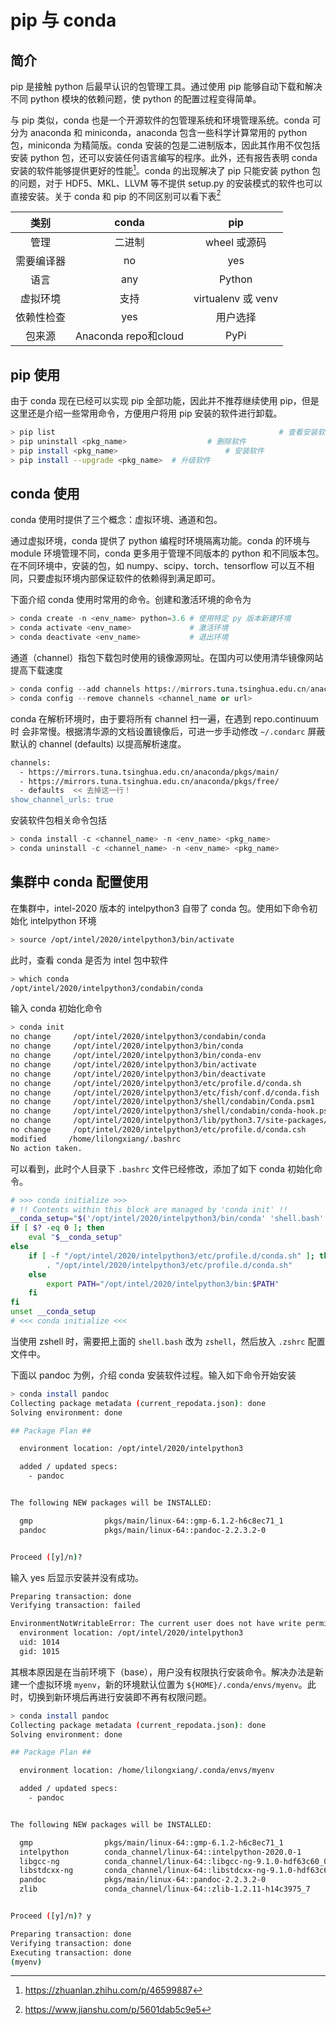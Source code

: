 # pip 与 conda

## 简介

pip 是接触 python 后最早认识的包管理工具。通过使用 pip 能够自动下载和解决不同 python 模块的依赖问题，使 python 的配置过程变得简单。

与 pip 类似，conda 也是一个开源软件的包管理系统和环境管理系统。conda 可分为 anaconda 和 miniconda，anaconda 包含一些科学计算常用的 python 包，miniconda 为精简版。conda 安装的包是二进制版本，因此其作用不仅包括安装 python 包，还可以安装任何语言编写的程序。此外，还有报告表明 conda 安装的软件能够提供更好的性能[^134]。conda 的出现解决了 pip 只能安装 python 包的问题，对于 HDF5、MKL、LLVM 等不提供 setup.py 的安装模式的软件也可以直接安装。关于 conda 和 pip 的不同区别可以看下表[^12]

[^134]: https://zhuanlan.zhihu.com/p/46599887

[^12]: https://www.jianshu.com/p/5601dab5c9e5

| 类别 | conda | pip |
| :---: | :---: | :---: |
| 管理 | 二进制 | wheel 或源码 |
| 需要编译器 | no | yes |
| 语言 | any | Python |
| 虚拟环境 | 支持 | virtualenv 或 venv |
| 依赖性检查 | yes | 用户选择 |
| 包来源 | Anaconda repo和cloud | PyPi |


## pip 使用

由于 conda 现在已经可以实现 pip 全部功能，因此并不推荐继续使用 pip，但是这里还是介绍一些常用命令，方便用户将用 pip 安装的软件进行卸载。

```bash
> pip list 													# 查看安装软件列表
> pip uninstall <pkg_name>					# 删除软件
> pip install <pkg_name>						# 安装软件
> pip install --upgrade <pkg_name> 	# 升级软件
```

## conda 使用

conda 使用时提供了三个概念：虚拟环境、通道和包。

通过虚拟环境，conda 提供了 python 编程时环境隔离功能。conda 的环境与 module 环境管理不同，conda 更多用于管理不同版本的 python 和不同版本包。在不同环境中，安装的包，如 numpy、scipy、torch、tensorflow 可以互不相同，只要虚拟环境内部保证软件的依赖得到满足即可。

下面介绍 conda 使用时常用的命令。创建和激活环境的命令为

```python
> conda create -n <env_name> python=3.6 # 使用特定 py 版本新建环境
> conda activate <env_name>             # 激活环境
> conda deactivate <env_name>           # 退出环境
```

通道（channel）指包下载包时使用的镜像源网址。在国内可以使用清华镜像网站提高下载速度

```python
> conda config --add channels https://mirrors.tuna.tsinghua.edu.cn/anaconda/pkgs/free/
> conda config --remove channels <channel_name or url>
```

conda 在解析环境时，由于要将所有 channel 扫一遍，在遇到 repo.continuum 时 会非常慢。根据清华源的文档设置镜像后，可进一步手动修改 `~/.condarc` 屏蔽默认的 channel (defaults) 以提高解析速度。

```bash
channels:
  - https://mirrors.tuna.tsinghua.edu.cn/anaconda/pkgs/main/
  - https://mirrors.tuna.tsinghua.edu.cn/anaconda/pkgs/free/
  - defaults  << 去掉这一行！
show_channel_urls: true
```

安装软件包相关命令包括

```python
> conda install -c <channel_name> -n <env_name> <pkg_name>
> conda uninstall -c <channel_name> -n <env_name> <pkg_name>
```

## 集群中 conda 配置使用

在集群中，intel-2020 版本的 intelpython3 自带了 conda 包。使用如下命令初始化 intelpython 环境

```bash
> source /opt/intel/2020/intelpython3/bin/activate
```

此时，查看 conda 是否为 intel 包中软件

```bash
> which conda
/opt/intel/2020/intelpython3/condabin/conda
```

输入 conda 初始化命令

```bash
> conda init
no change     /opt/intel/2020/intelpython3/condabin/conda
no change     /opt/intel/2020/intelpython3/bin/conda
no change     /opt/intel/2020/intelpython3/bin/conda-env
no change     /opt/intel/2020/intelpython3/bin/activate
no change     /opt/intel/2020/intelpython3/bin/deactivate
no change     /opt/intel/2020/intelpython3/etc/profile.d/conda.sh
no change     /opt/intel/2020/intelpython3/etc/fish/conf.d/conda.fish
no change     /opt/intel/2020/intelpython3/shell/condabin/Conda.psm1
no change     /opt/intel/2020/intelpython3/shell/condabin/conda-hook.ps1
no change     /opt/intel/2020/intelpython3/lib/python3.7/site-packages/xontrib/conda.xsh
no change     /opt/intel/2020/intelpython3/etc/profile.d/conda.csh
modified     /home/lilongxiang/.bashrc
No action taken.
```

可以看到，此时个人目录下 `.bashrc` 文件已经修改，添加了如下 conda 初始化命令。

```bash
# >>> conda initialize >>>
# !! Contents within this block are managed by 'conda init' !!
__conda_setup="$('/opt/intel/2020/intelpython3/bin/conda' 'shell.bash' 'hook' 2> /dev/null)"
if [ $? -eq 0 ]; then
    eval "$__conda_setup"
else
    if [ -f "/opt/intel/2020/intelpython3/etc/profile.d/conda.sh" ]; then
        . "/opt/intel/2020/intelpython3/etc/profile.d/conda.sh"
    else
        export PATH="/opt/intel/2020/intelpython3/bin:$PATH"
    fi
fi
unset __conda_setup
# <<< conda initialize <<<
```

当使用 zshell 时，需要把上面的 `shell.bash` 改为 `zshell`，然后放入 `.zshrc` 配置文件中。

下面以 pandoc 为例，介绍 conda 安装软件过程。输入如下命令开始安装

```bash
> conda install pandoc
Collecting package metadata (current_repodata.json): done
Solving environment: done

## Package Plan ##

  environment location: /opt/intel/2020/intelpython3

  added / updated specs:
    - pandoc


The following NEW packages will be INSTALLED:

  gmp                pkgs/main/linux-64::gmp-6.1.2-h6c8ec71_1
  pandoc             pkgs/main/linux-64::pandoc-2.2.3.2-0


Proceed ([y]/n)?
```

输入 yes 后显示安装并没有成功。

```bash
Preparing transaction: done
Verifying transaction: failed

EnvironmentNotWritableError: The current user does not have write permissions to the target environment.
  environment location: /opt/intel/2020/intelpython3
  uid: 1014
  gid: 1015
```

其根本原因是在当前环境下（base），用户没有权限执行安装命令。解决办法是新建一个虚拟环境 `myenv`，新的环境默认位置为 `${HOME}/.conda/envs/myenv`。此时，切换到新环境后再进行安装即不再有权限问题。

```bash
> conda install pandoc
Collecting package metadata (current_repodata.json): done
Solving environment: done

## Package Plan ##

  environment location: /home/lilongxiang/.conda/envs/myenv

  added / updated specs:
    - pandoc


The following NEW packages will be INSTALLED:

  gmp                pkgs/main/linux-64::gmp-6.1.2-h6c8ec71_1
  intelpython        conda_channel/linux-64::intelpython-2020.0-1
  libgcc-ng          conda_channel/linux-64::libgcc-ng-9.1.0-hdf63c60_0
  libstdcxx-ng       conda_channel/linux-64::libstdcxx-ng-9.1.0-hdf63c60_0
  pandoc             pkgs/main/linux-64::pandoc-2.2.3.2-0
  zlib               conda_channel/linux-64::zlib-1.2.11-h14c3975_7


Proceed ([y]/n)? y

Preparing transaction: done
Verifying transaction: done
Executing transaction: done
(myenv)
```
